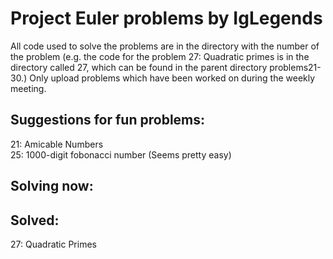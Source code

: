 # Project Euler problems by IgLegends

All code used to solve the problems are in the directory with the number of the problem (e.g. the code for the problem 27: Quadratic primes is in the directory called 27, which can be found in the parent directory problems21-30.)
Only upload problems which have been worked on during the weekly meeting.

## Suggestions for fun problems:
21: Amicable Numbers\
25: 1000-digit fobonacci number      (Seems pretty easy)

## Solving now:

## Solved:
27: Quadratic Primes
